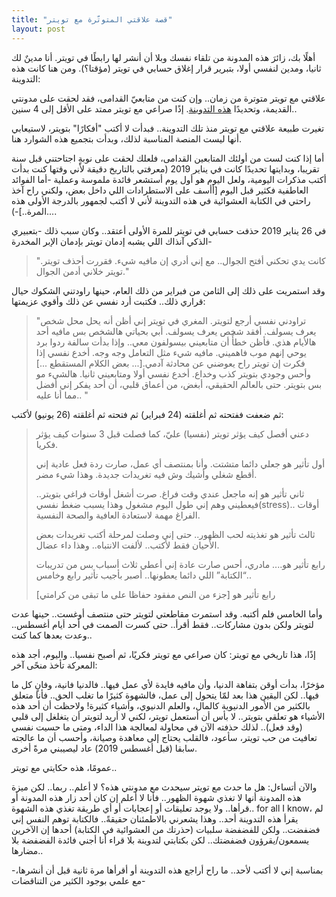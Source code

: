 ```yaml
---
title: "قصة علاقتي المتوتّرة مع تويتر"
layout: post
---
```


أهلًا بك، زائرَ هذه المدونة من تلقاء نفسك وبلا أن أنشر لها رابطًا في تويتر. أنا مدينٌ لك ثانيا، ومدين لنفسي أولا، بتبرير قرار إغلاق حسابي في تويتر (مؤقتا؟). ومن هنا كانت هذه التدوينة:

علاقتي مع تويتر متوترة من زمان.. وإن كنت من متابعيّ القدامى، فقد لحقت على مدونتي القديمة، وتحديدًا [هذه التدوينة](https://mosaadthoughts.wordpress.com/2016/07/19/%d8%aa%d9%88%d9%8a%d8%aa%d8%b1-%d9%85%d8%b6%d8%b1/). إذًا صراعي مع تويتر ممتد على الأقل إلى 4 سنين.. 

تغيرت طبيعة علاقتي مع تويتر منذ تلك التدوينة.. فبدأت لا أكتب "أفكارًا" بتويتر، لاستيعابي أنها ليست المنصة المناسبة لذلك، وبدأت بتجميع هذه الشوارد هنا.

أما إذا كنت لست من أولئك المتابعين القدامى، فلعلك لحقت على نوبةٍ اجتاحتني قبل سنة تقريبا، وبدايتها تحديدًا كانت في يناير 2019 (معرفتي بالتاريخ دقيقة لأني وقتها كنت بدأت أكتب مذكرات اليومية، ولعل اليوم هو أول يوم أستشعر فائدة ملموسة وعملية -أما الفوائد العاطفية فكثير قبل اليوم [أأسف على الاستطرادات اللي داخل بعض، ولكني راح آخذ راحتي في الكتابة العشوائية في هذه التدوينة لأني لا أكتب لجمهور بالدرجة الأولى هذه المرة..]-)....

في 26 يناير 2019 حذفت حسابي في تويتر للمرة الأولى أعتقد.. وكان سبب ذلك -بتعبيري الذكي آنذاك اللي يشبه إدمان تويتر بإدمان الإبر المخدرة- 

> "كانت يدي تحكني أفتح الجوال.. مع إني أدري إن مافيه شيء. فقررت أحذف تويتر. تويتر خلاني أدمن الجوال."

وقد استمريت على ذلك إلى الثامن من فبراير من ذلك العام، حينها راودتني الشكوك حيال قراري ذلك.. فكتبت أرد نفسي عن ذلك وأقوي عزيمتها:

> "تراودني نفسي أرجع لتويتر. المغري في تويتر إني أظن أنه يحل محل شخص يعرف يسولف. أفقد شخص يعرف يسولف. أبي بحياتي هالشخص بس مافيه أحد هالأيام هذي. فأظن خطأً أن متابعيني بيسولفون معي.. وإذا بدأت سالفة ردوا برد يوحي إنهم موب فاهميني. مافيه شيء مثل التعامل وجه وجه. أخدع نفسي إذا فكرت إن تويتر راح يعوضني عن محادثة آدمي.[... بعض الكلام المستقطع ...] وأحس وجودي بتويتر كذب وخداع. أخدع نفسي أولا ومتابعيني ثانيا. هالشيء مو بس بتويتر. حتى بالعالم الحقيقي، أبغض، من أعماق قلبي، أن أحد يفكر إني أفضل مما أنا عليه.. "

ثم ضعفت ففتحته ثم أغلقته (24 فبراير) ثم فتحته ثم أغلقته (26 يونيو) لأكتب:

> دعني أفصل كيف يؤثر تويتر (نفسيا) عليّ، كما فصلت قبل 3 سنوات كيف يؤثر فكريا.
>
> أول تأثير هو جعلي دائما متشتت. وأنا بمنتصف أي عمل، صارت ردة فعل عادية إني أقطع شغلي وأشيك وش فيه تغريدات جديدة. وهذا شيء مضر. 
>
> ثاني تأثير هو إنه ماجعل عندي وقت فراغ. صرت أشغل أوقات فراغي بتويتر.. فيعطيني وهم إني طول اليوم مشغول وهذا يسبب ضغط نفسي(stress).. أوقات الفراغ مهمة لاستعادة العافية والصحة النفسية.
>
> ثالث تأثير هو تغذيته لحب الظهور.. حتى إني وصلت لمرحلة أكتب تغريدات بعض الأحيان فقط لأكتب.. لألفت الانتباه.. وهذا داء عضال.
>
> رابع تأثير هو.... مادري، أحس صارت عادة إني أعطي ثلاث أسباب بس من تدريبات “الكتابة” اللي دائما يعطونها.. أصبر بأجيب تأثير رابع وخامس..
>
> رابع تأثير هو [جزء من النص مفقود حفاظا على ما تبقى من كرامتي]

وأما الخامس فلم أكتبه. وقد استمرت مقاطعتي لتويتر حتى منتصف أوغست.. حينها عدت لتويتر ولكن بدون مشاركات.. فقط أقرأ.. حتى كسرت الصمت في أحد أيام أغسطس.. وعدت بعدها كما كنت..

إذًا، هذا تاريخي مع تويتر: كان صراعي مع تويتر فكريًا، ثم أصبح نفسيا.. واليوم، أجد هذه المعركة تأخذ منحًى آخر:

مؤخرًا، بدأت أوقن بتفاهة الدنيا، وأن مافيه فايدة لأي عمل فيها.. فالدنيا فانية، وفانٍ كل ما فيها.. لكن اليقين هذا بعد لمّا يتحول إلى عمل، فالشهوة كثيرًا ما تغلب الحق.. فأنا متعلق بالكثير من الأمور الدنيوية كالمال، والعلم الدنيوي، وأشياء كثيرة! ولاحظت أن أحد هذه الأشياء هو تعلقي بتويتر.. لا بأس أن أستعمل تويتر، لكني لا أريد لتويتر أن يتغلغل إلى قلبي (وقد فعل).. لذلك حذفته الآن في محاولة لمعالجة هذا الداء، ومتى ما حسيت نفسي تعافيت من حب تويتر، سأعود، فالقلب يحتاج إلى معاهدة وصيانة، وأحسب أن ما عالجته سابقا (قبل أغسطس 2019) عاد ليصيبني مرةً أخرى.

عمومًا، هذه حكايتي مع تويتر.. 

والآن أتساءل: هل ما حدث مع تويتر سيحدث مع مدونتي هذه؟ لا أعلم.. ربما.. لكن ميزة هذه المدونة أنها لا تغذي شهوة الظهور.. فأنا لا أعلم إن كان أحد زار هذه المدونة أو قرأها.. ولا يوجد تعليقات أو إعجابات أو أي طريقة تغذي هذه الشهوة.. for all I know، لم يقرأ هذه التدوينة أحد.. وهذا يشعرني بالاطمئنان حقيقةً.. فالكتابة توهم النفس إني فضفضت.. ولكن للفضفضة سلبيات (حذرتك من العشوائية في الكتابة) أحدها إن الآخرين يسمعون/يقرؤون فضفضتك.. لكن بكتابتي لتدوينة بلا قراء أنا أجني فائدة الفضفضة بلا مضارها..

-بمناسبة إني لا أكتب لأحد.. ما راح أراجع هذه التدوينة أو أقرأها مرة ثانية قبل أن أنشرها، مع علمي بوجود الكثير من التناقضات-